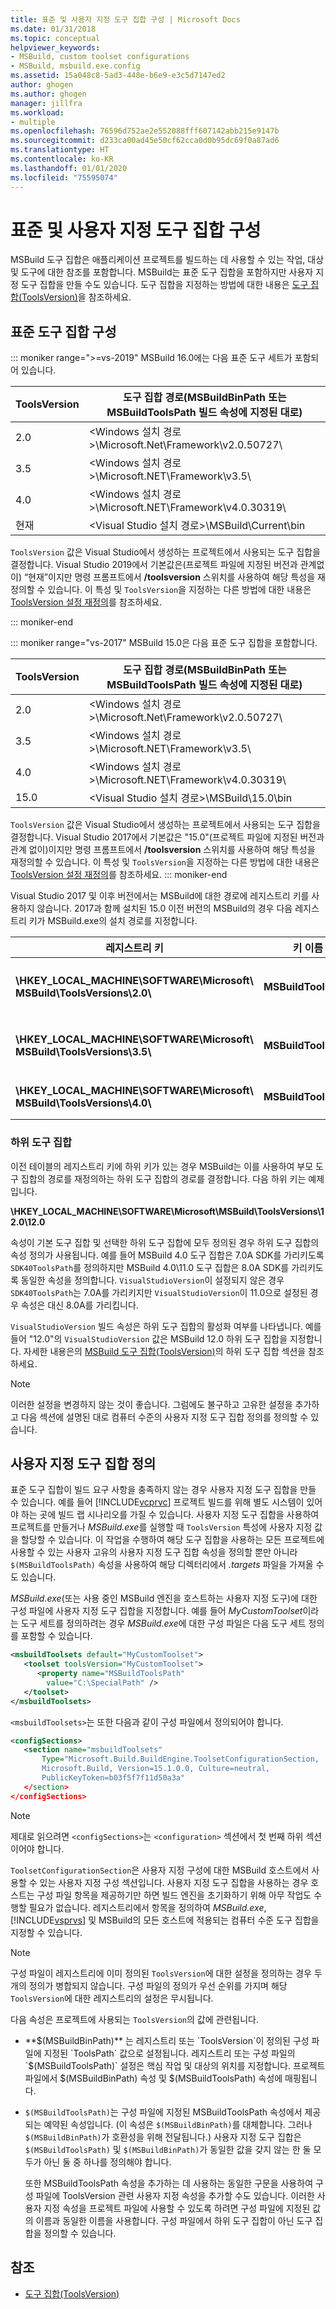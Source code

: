 ```yaml
---
title: 표준 및 사용자 지정 도구 집합 구성 | Microsoft Docs
ms.date: 01/31/2018
ms.topic: conceptual
helpviewer_keywords:
- MSBuild, custom toolset configurations
- MSBuild, msbuild.exe.config
ms.assetid: 15a048c8-5ad3-448e-b6e9-e3c5d7147ed2
author: ghogen
ms.author: ghogen
manager: jillfra
ms.workload:
- multiple
ms.openlocfilehash: 76596d752ae2e552088fff607142abb215e9147b
ms.sourcegitcommit: d233ca00ad45e50cf62cca0d0b95dc69f0a87ad6
ms.translationtype: HT
ms.contentlocale: ko-KR
ms.lasthandoff: 01/01/2020
ms.locfileid: "75595074"
---
```

# <a name="standard-and-custom-toolset-configurations"></a>표준 및 사용자 지정 도구 집합 구성
MSBuild 도구 집합은 애플리케이션 프로젝트를 빌드하는 데 사용할 수 있는 작업, 대상 및 도구에 대한 참조를 포함합니다. MSBuild는 표준 도구 집합을 포함하지만 사용자 지정 도구 집합을 만들 수도 있습니다. 도구 집합을 지정하는 방법에 대한 내용은 [도구 집합(ToolsVersion)](../msbuild/msbuild-toolset-toolsversion.md)을 참조하세요.

## <a name="standard-toolset-configurations"></a>표준 도구 집합 구성

::: moniker range=">=vs-2019"
 MSBuild 16.0에는 다음 표준 도구 세트가 포함되어 있습니다.

|ToolsVersion|도구 집합 경로(MSBuildBinPath 또는 MSBuildToolsPath 빌드 속성에 지정된 대로)|
|------------------| - |
|2.0|\<Windows 설치 경로>\Microsoft.Net\Framework\v2.0.50727\\ |
|3.5|\<Windows 설치 경로>\Microsoft.NET\Framework\v3.5\\ |
|4.0|\<Windows 설치 경로>\Microsoft.NET\Framework\v4.0.30319\\ |
|현재|\<Visual Studio 설치 경로>\MSBuild\Current\bin |

 `ToolsVersion` 값은 Visual Studio에서 생성하는 프로젝트에서 사용되는 도구 집합을 결정합니다. Visual Studio 2019에서 기본값은(프로젝트 파일에 지정된 버전과 관계없이) “현재”이지만 명령 프롬프트에서 **/toolsversion** 스위치를 사용하여 해당 특성을 재정의할 수 있습니다. 이 특성 및 `ToolsVersion`을 지정하는 다른 방법에 대한 내용은 [ToolsVersion 설정 재정의](../msbuild/overriding-toolsversion-settings.md)를 참조하세요.

 ::: moniker-end

::: moniker range="vs-2017"
 MSBuild 15.0은 다음 표준 도구 집합을 포함합니다.

|ToolsVersion|도구 집합 경로(MSBuildBinPath 또는 MSBuildToolsPath 빌드 속성에 지정된 대로)|
|------------------| - |
|2.0|\<Windows 설치 경로>\Microsoft.Net\Framework\v2.0.50727\\ |
|3.5|\<Windows 설치 경로>\Microsoft.NET\Framework\v3.5\\ |
|4.0|\<Windows 설치 경로>\Microsoft.NET\Framework\v4.0.30319\\ |
|15.0|\<Visual Studio 설치 경로>\MSBuild\15.0\bin |

 `ToolsVersion` 값은 Visual Studio에서 생성하는 프로젝트에서 사용되는 도구 집합을 결정합니다. Visual Studio 2017에서 기본값은 "15.0"(프로젝트 파일에 지정된 버전과 관계 없이)이지만 명령 프롬프트에서 **/toolsversion** 스위치를 사용하여 해당 특성을 재정의할 수 있습니다. 이 특성 및 `ToolsVersion`을 지정하는 다른 방법에 대한 내용은 [ToolsVersion 설정 재정의](../msbuild/overriding-toolsversion-settings.md)를 참조하세요.
 ::: moniker-end

Visual Studio 2017 및 이후 버전에서는 MSBuild에 대한 경로에 레지스트리 키를 사용하지 않습니다. 2017과 함께 설치된 15.0 이전 버전의 MSBuild의 경우 다음 레지스트리 키가 MSBuild.exe의 설치 경로를 지정합니다.

|레지스트리 키|키 이름|문자열 키 값|
|------------------|--------------|----------------------|
|**\HKEY_LOCAL_MACHINE\SOFTWARE\Microsoft\ MSBuild\ToolsVersions\2.0\\** |**MSBuildToolsPath**|**.NET Framework 2.0 설치 경로**|
|**\HKEY_LOCAL_MACHINE\SOFTWARE\Microsoft\ MSBuild\ToolsVersions\3.5\\** |**MSBuildToolsPath**|**.NET Framework 3.5 설치 경로**|
|**\HKEY_LOCAL_MACHINE\SOFTWARE\Microsoft\ MSBuild\ToolsVersions\4.0\\** |**MSBuildToolsPath**|**.NET Framework 4 설치 경로**|

### <a name="sub-toolsets"></a>하위 도구 집합
 이전 테이블의 레지스트리 키에 하위 키가 있는 경우 MSBuild는 이를 사용하여 부모 도구 집합의 경로를 재정의하는 하위 도구 집합의 경로를 결정합니다. 다음 하위 키는 예제입니다.

 **\HKEY_LOCAL_MACHINE\SOFTWARE\Microsoft\MSBuild\ToolsVersions\12.0\12.0**

 속성이 기본 도구 집합 및 선택한 하위 도구 집합에 모두 정의된 경우 하위 도구 집합의 속성 정의가 사용됩니다. 예를 들어 MSBuild 4.0 도구 집합은 7.0A SDK를 가리키도록 `SDK40ToolsPath`를 정의하지만 MSBuild 4.0\11.0 도구 집합은 8.0A SDK를 가리키도록 동일한 속성을 정의합니다. `VisualStudioVersion`이 설정되지 않은 경우 `SDK40ToolsPath`는 7.0A를 가리키지만 `VisualStudioVersion`이 11.0으로 설정된 경우 속성은 대신 8.0A를 가리킵니다.

 `VisualStudioVersion` 빌드 속성은 하위 도구 집합의 활성화 여부를 나타냅니다. 예를 들어 "12.0"의 `VisualStudioVersion` 값은 MSBuild 12.0 하위 도구 집합을 지정합니다. 자세한 내용은의 [MSBuild 도구 집합(ToolsVersion)](../msbuild/msbuild-toolset-toolsversion.md)의 하위 도구 집합 섹션을 참조하세요.

> [!NOTE]
> 이러한 설정을 변경하지 않는 것이 좋습니다. 그럼에도 불구하고 고유한 설정을 추가하고 다음 섹션에 설명된 대로 컴퓨터 수준의 사용자 지정 도구 집합 정의를 정의할 수 있습니다.

## <a name="custom-toolset-definitions"></a>사용자 지정 도구 집합 정의
 표준 도구 집합이 빌드 요구 사항을 충족하지 않는 경우 사용자 지정 도구 집합을 만들 수 있습니다. 예를 들어 [!INCLUDE[vcprvc](../code-quality/includes/vcprvc_md.md)] 프로젝트 빌드를 위해 별도 시스템이 있어야 하는 곳에 빌드 랩 시나리오를 가질 수 있습니다. 사용자 지정 도구 집합을 사용하여 프로젝트를 만들거나 *MSBuild.exe*를 실행할 때 `ToolsVersion` 특성에 사용자 지정 값을 할당할 수 있습니다. 이 작업을 수행하여 해당 도구 집합을 사용하는 모든 프로젝트에 사용할 수 있는 사용자 고유의 사용자 지정 도구 집합 속성을 정의할 뿐만 아니라 `$(MSBuildToolsPath)` 속성을 사용하여 해당 디렉터리에서 *.targets* 파일을 가져올 수도 있습니다.

 *MSBuild.exe*(또는 사용 중인 MSBuild 엔진을 호스트하는 사용자 지정 도구)에 대한 구성 파일에 사용자 지정 도구 집합을 지정합니다. 예를 들어 *MyCustomToolset*이라는 도구 세트를 정의하려는 경우 *MSBuild.exe*에 대한 구성 파일은 다음 도구 세트 정의를 포함할 수 있습니다.

```xml
<msbuildToolsets default="MyCustomToolset">
   <toolset toolsVersion="MyCustomToolset">
      <property name="MSBuildToolsPath"
        value="C:\SpecialPath" />
   </toolset>
</msbuildToolsets>
```

 `<msbuildToolsets>`는 또한 다음과 같이 구성 파일에서 정의되어야 합니다.

```xml
<configSections>
   <section name="msbuildToolsets"
       Type="Microsoft.Build.BuildEngine.ToolsetConfigurationSection,
       Microsoft.Build, Version=15.1.0.0, Culture=neutral,
       PublicKeyToken=b03f5f7f11d50a3a"
   </section>
</configSections>
```

> [!NOTE]
> 제대로 읽으려면 `<configSections>`는 `<configuration>` 섹션에서 첫 번째 하위 섹션이어야 합니다.

 `ToolsetConfigurationSection`은 사용자 지정 구성에 대한 MSBuild 호스트에서 사용할 수 있는 사용자 지정 구성 섹션입니다. 사용자 지정 도구 집합을 사용하는 경우 호스트는 구성 파일 항목을 제공하기만 하면 빌드 엔진을 초기화하기 위해 아무 작업도 수행할 필요가 없습니다. 레지스트리에서 항목을 정의하여 *MSBuild.exe*, [!INCLUDE[vsprvs](../code-quality/includes/vsprvs_md.md)] 및 MSBuild의 모든 호스트에 적용되는 컴퓨터 수준 도구 집합을 지정할 수 있습니다.

> [!NOTE]
> 구성 파일이 레지스트리에 이미 정의된 `ToolsVersion`에 대한 설정을 정의하는 경우 두 개의 정의가 병합되지 않습니다. 구성 파일의 정의가 우선 순위를 가지며 해당 `ToolsVersion`에 대한 레지스트리의 설정은 무시됩니다.

 다음 속성은 프로젝트에 사용되는 `ToolsVersion`의 값에 관련됩니다.

- **$(MSBuildBinPath)** 는 레지스트리 또는 `ToolsVersion`이 정의된 구성 파일에 지정된 `ToolsPath` 값으로 설정됩니다. 레지스트리 또는 구성 파일의 `$(MSBuildToolsPath)` 설정은 핵심 작업 및 대상의 위치를 지정합니다. 프로젝트 파일에서 $(MSBuildBinPath) 속성 및 $(MSBuildToolsPath) 속성에 매핑됩니다.

- `$(MSBuildToolsPath)`는 구성 파일에 지정된 MSBuildToolsPath 속성에서 제공되는 예약된 속성입니다. (이 속성은 `$(MSBuildBinPath)`를 대체합니다. 그러나 `$(MSBuildBinPath)`가 호환성을 위해 전달됩니다.) 사용자 지정 도구 집합은 `$(MSBuildToolsPath)` 및 `$(MSBuildBinPath)`가 동일한 값을 갖지 않는 한 둘 모두가 아닌 둘 중 하나를 정의해야 합니다.

  또한 MSBuildToolsPath 속성을 추가하는 데 사용하는 동일한 구문을 사용하여 구성 파일에 ToolsVersion 관련 사용자 지정 속성을 추가할 수도 있습니다. 이러한 사용자 지정 속성을 프로젝트 파일에 사용할 수 있도록 하려면 구성 파일에 지정된 값의 이름과 동일한 이름을 사용합니다. 구성 파일에서 하위 도구 집합이 아닌 도구 집합을 정의할 수 있습니다.

## <a name="see-also"></a>참조
- [도구 집합(ToolsVersion)](../msbuild/msbuild-toolset-toolsversion.md)
